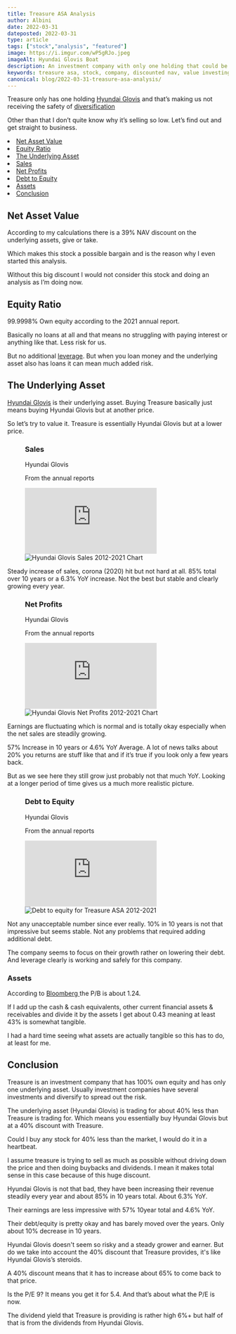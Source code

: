 ```yaml
---
title: Treasure ASA Analysis
author: Albini
date: 2022-03-31
dateposted: 2022-03-31
type: article
tags: ["stock","analysis", "featured"]
image: https://i.imgur.com/wP5gRJo.jpeg
imageAlt: Hyundai Glovis Boat
description: An investment company with only one holding that could be very cheap.
keywords: treasure asa, stock, company, discounted nav, value investing, shipping, cheap stock, stock analysis, stock dividend, share fundamental analysis
canonical: blog/2022-03-31-treasure-asa-analysis/
---
```


<p>
    Treasure only has one holding <a href="https://www.google.com/finance/quote/086280:KRX?sa=X&ved=2ahUKEwiK-Iq47_z2AhWMv4sKHcifDEUQ3ecFegQIOxAi" target="_blank">Hyundai Glovis</a> and that’s making us not receiving the safety of <a href=”https://www.investopedia.com/terms/d/diversification.asp” target=”_blank”>diversification</a>
</p>

<p>
    Other than that I don’t quite know why it’s selling so low. Let’s find out and get straight to business.
</p>

<nav class="list-nav">
    <li><a href="#netassetvalue">Net Asset Value</a></li>
    <li><a href="#equityratio">Equity Ratio</a></li>
    <li><a href="#underlyingasset">The Underlying Asset</a></li>
    <li><a href="#sales">Sales</a></li>
    <li><a href="#profit">Net Profits</a></li>
    <li><a href="#debt">Debt to Equity</a></li>
    <li><a href="#assets">Assets</a></li>
    <li><a href="#conclusion">Conclusion</a></li>
</nav>

<h2 id="netassetvalue">Net Asset Value</h2>

<p>
    According to my calculations there is a 39% NAV discount on the underlying assets, give or take.
</p>

<p>
    Which makes this stock a possible bargain and is the reason why I even started this analysis.
</p>

<p>
    Without this big discount I would not consider this stock and doing an analysis as I’m doing now.
</p>

<h2 id="equityratio">Equity Ratio</h2>

<p>
    99.9998% Own equity according to the 2021 annual report.
</p>

<p>
    Basically no loans at all and that means no struggling with paying interest or anything like that. Less risk for us.
</p>

<p>
    But no additional <a href=”https://www.investopedia.com/terms/l/leverage.asp” target=”_blank”>leverage</a>. But when you loan money and the underlying asset also has loans it can mean much added risk.
</p>

<h2 id="underlyingasset">The Underlying Asset</h2>
<p>
    <a href="https://www.glovis.net/Eng/ir/communityid/12/list.do" target="_blank">Hyundai Glovis</a> is their underlying asset. Buying Treasure basically just means buying Hyundai Glovis but at another price.
</p>

<p>
    So let’s try to value it. Treasure is essentially Hyundai Glovis but at a lower price.
</p>

<figure class="screen-size">
    <figcaption class="text-centered">
        <h3 id="sales">Sales</h3>
        <p>Hyundai Glovis</p>
        <p class="text-light">From the annual reports</p>
    </figcaption>
    <iframe loading="lazy" class="tablet" seamless frameborder="0" scrolling="no" src="https://docs.google.com/spreadsheets/d/e/2PACX-1vRVDFXlJytQKG1gES42t1S7E4bfK9aaO3An8_dpAMyX9CilMh4eNZYcDuMieVFcDVFOY4rbpJU0JobP/pubchart?oid=1416238548&amp;format=interactive"></iframe>
    <img loading="lazy" class="phone" src="https://docs.google.com/spreadsheets/d/e/2PACX-1vRVDFXlJytQKG1gES42t1S7E4bfK9aaO3An8_dpAMyX9CilMh4eNZYcDuMieVFcDVFOY4rbpJU0JobP/pubchart?oid=1416238548&amp;format=image" alt="Hyundai Glovis Sales 2012-2021 Chart">
</figure>

<p>
    Steady increase of sales, corona (2020) hit but not hard at all. <span class="text-plus">85%</span> total over 10 years or a <span class="text-plus">6.3%</span> YoY increase. Not the best but stable and clearly growing every year.
</p>

<figure class="screen-size">
    <figcaption class="text-centered">
        <h3 id="profit">Net Profits</h3>
        <p>Hyundai Glovis</p>
        <p class="text-light">From the annual reports</p>
    </figcaption>
    <iframe loading="lazy" class="tablet" seamless frameborder="0" scrolling="no" src="https://docs.google.com/spreadsheets/d/e/2PACX-1vRVDFXlJytQKG1gES42t1S7E4bfK9aaO3An8_dpAMyX9CilMh4eNZYcDuMieVFcDVFOY4rbpJU0JobP/pubchart?oid=127101071&amp;format=interactive"></iframe>
    <img loading="lazy" class="phone" src="https://docs.google.com/spreadsheets/d/e/2PACX-1vRVDFXlJytQKG1gES42t1S7E4bfK9aaO3An8_dpAMyX9CilMh4eNZYcDuMieVFcDVFOY4rbpJU0JobP/pubchart?oid=127101071&amp;format=image" alt="Hyundai Glovis Net Profits 2012-2021 Chart">
</figure>

<p>
    Earnings are fluctuating which is normal and is totally okay especially when the net sales are steadily growing.
</p>

<p>
    <span class="text-plus">57%</span> Increase in 10 years or <span class="text-plus">4.6%</span> YoY Average. A lot of news talks about 20% you returns are stuff like that and if it’s true if you look only a few years back.
</p>

<p>
    But as we see here they still grow just probably not that much YoY. Looking at a longer period of time gives us a much more realistic picture.
</p>

<figure class="screen-size">
    <figcaption class="text-centered">
        <h3 id="debt">Debt to Equity</h3>
        <p>Hyundai Glovis</p>
        <p class="text-light">From the annual reports</p>
    </figcaption>
    <iframe loading="lazy" loading="lazy" class="tablet" seamless frameborder="0" scrolling="no" src="https://docs.google.com/spreadsheets/d/e/2PACX-1vRVDFXlJytQKG1gES42t1S7E4bfK9aaO3An8_dpAMyX9CilMh4eNZYcDuMieVFcDVFOY4rbpJU0JobP/pubchart?oid=326709176&amp;format=interactive"></iframe>
    <img loading="lazy" class="phone" src="https://docs.google.com/spreadsheets/d/e/2PACX-1vRVDFXlJytQKG1gES42t1S7E4bfK9aaO3An8_dpAMyX9CilMh4eNZYcDuMieVFcDVFOY4rbpJU0JobP/pubchart?oid=326709176&amp;format=image" alt="Debt to equity for Treasure ASA 2012-2021">
</figure>
<p>
    Not any unacceptable number since ever really. <span class="text-plus">10%</span> in 10 years is not that impressive but seems stable. Not any problems that required adding additional debt.
</p>
<p>
    The company seems to focus on their growth rather on lowering their debt. And leverage clearly is working and safely for this company.
</p>

<h3 id="assets">Assets</h3>

<p>
    According to <a href="https://www.bloomberg.com/quote/086280:KS">Bloomberg </a> the P/B is about 1.24.
</p>

<p>
    If I add up the cash & cash equivalents, other current financial assets & receivables and divide it by the assets I get about 0.43 meaning at least <span class="text-plus">43%</span> is somewhat tangible.
</p>

<p>
    I had a hard time seeing what assets are actually tangible so this has to do, at least for me.
</p>

<h2 id="conclusion">Conclusion</h2>

<p>
    Treasure is an investment company that has 100% own equity and has only one underlying asset. Usually investment companies have several investments and diversify to spread out the risk.
</p>

<p>
    The underlying asset (Hyundai Glovis) is trading for about 40% less than Treasure is trading for. Which means you essentially buy Hyundai Glovis but at a <span class="text-plus">40%</span> discount with Treasure.
</p>

<p>
    Could I buy any stock for 40% less than the market, I would do it in a heartbeat.
</p>

<p>
    I assume treasure is trying to sell as much as possible without driving down the price and then doing buybacks and dividends. I mean it makes total sense in this case because of this huge discount.
</p>

<p>
    Hyundai Glovis is not that bad, they have been increasing their revenue steadily every year and about <span class="text-plus">85%</span> in 10 years total. About <span class="text-plus">6.3%</span> YoY.
</p>

<p>
    Their earnings are less impressive with <span class="text-plus">57%</span> 10year total and <span class="text-plus">4.6%</span> YoY.
</p>

<p>
    Their debt/equity is pretty okay and has barely moved over the years. Only about 10% decrease in 10 years.
</p>

<p>
    Hyundai Glovis doesn't seem so risky and a steady grower and earner. But do we take into account the 40% discount that Treasure provides, it's like Hyundai Glovis’s steroids.
</p>

<p>
    A 40% discount means that it has to increase about 65% to come back to that price.
</p>

<p>
    Is the P/E 9? It means you get it for 5.4. And that’s about what the P/E is now.
</p>

<p>
    The dividend yield that Treasure is providing is rather high 6%+ but half of that is from the dividends from Hyundai Glovis.
</p>
